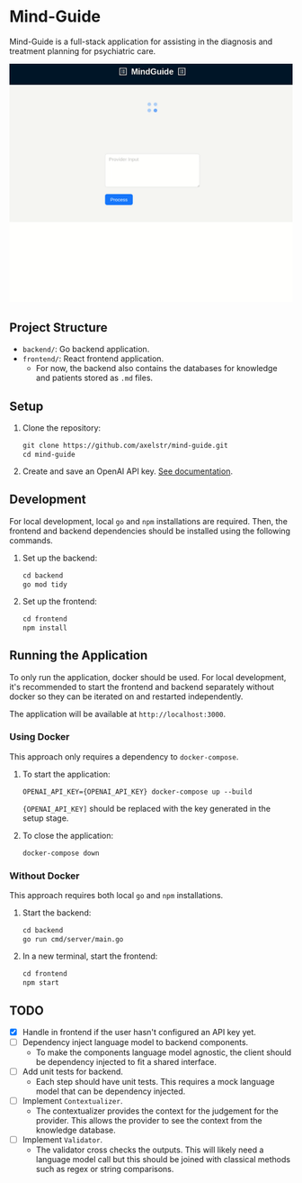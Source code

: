 # Mind-Guide

Mind-Guide is a full-stack application for assisting in the diagnosis and treatment planning for psychiatric care.

![Demo](demo.gif)

## Project Structure

- `backend/`: Go backend application.
- `frontend/`: React frontend application.
  - For now, the backend also contains the databases for knowledge and patients stored as `.md` files.

## Setup

1. Clone the repository:
   ```
   git clone https://github.com/axelstr/mind-guide.git
   cd mind-guide
   ```

2. Create and save an OpenAI API key. [See documentation](https://platform.openai.com/docs/quickstart).

## Development

For local development, local `go` and `npm` installations are required. Then, the frontend and backend dependencies should be installed using the following commands.

1. Set up the backend:
   ```
   cd backend
   go mod tidy
   ```

2. Set up the frontend:
   ```
   cd frontend
   npm install
   ```


## Running the Application

To only run the application, docker should be used. For local development, it's recommended to start the frontend and backend separately without docker so they can be iterated on and restarted independently.

The application will be available at `http://localhost:3000`.

### Using Docker

This approach only requires a dependency to `docker-compose`.

1. To start the application:
   ```
   OPENAI_API_KEY={OPENAI_API_KEY} docker-compose up --build
   ```
   `{OPENAI_API_KEY]` should be replaced with the key generated in the setup stage.

2. To close the application:
   ```
   docker-compose down
   ```

### Without Docker

This approach requires both local `go` and `npm` installations.

1. Start the backend:
   ```
   cd backend
   go run cmd/server/main.go
   ```

2. In a new terminal, start the frontend:
   ```
   cd frontend
   npm start
   ```

## TODO

- [x] Handle in frontend if the user hasn't configured an API key yet.
- [ ] Dependency inject language model to backend components.
  - To make the components language model agnostic, the client should be dependency injected to fit a shared interface.
- [ ] Add unit tests for backend.
  - Each step should have unit tests. This requires a mock language model that can be dependency injected.
- [ ] Implement `Contextualizer`.
  - The contextualizer provides the context for the judgement for the provider. This allows the provider to see the context from the knowledge database.
- [ ] Implement `Validator`.
  - The validator cross checks the outputs. This will likely need a language model call but this should be joined with classical methods such as regex or string comparisons.